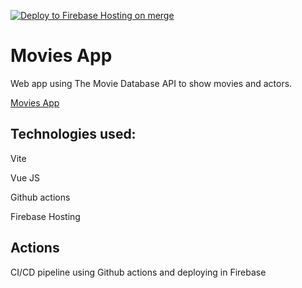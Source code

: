 [![Deploy to Firebase Hosting on merge](https://github.com/Carlos-Blanco/movies/actions/workflows/firebase-hosting-merge.yml/badge.svg)](https://github.com/Carlos-Blanco/movies/actions/workflows/firebase-hosting-merge.yml)

# Movies App

Web app using The Movie Database API to show movies and actors.

[Movies App](https://movies-b204a.web.app/)

## Technologies used:

  Vite

  Vue JS

  Github actions

  Firebase Hosting

## Actions

CI/CD pipeline using Github actions and deploying in Firebase

